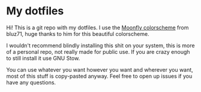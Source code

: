# My dotfiles

Hi! This is a git repo with my dotfiles. I use the 
[Moonfly colorscheme](https://github.com/bluz71/vim-moonfly-colors) from bluz71, huge thanks to 
him for this beautiful colorscheme. 

I wouldn't recommend blindly installing this shit on your system, this is more of a personal repo, not really made for public use. If you are crazy enough to still install it use GNU Stow.

You can use whatever you want however you want and wherever you want, most of this stuff is copy-pasted anyway. Feel free to open up issues if you have any questions.
